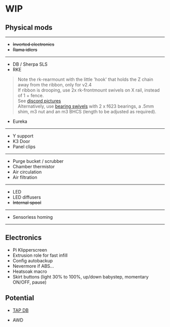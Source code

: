 # WIP

## Physical mods

---

- ~~Inverted electronics~~
- ~~Rama idlers~~

---

- DB / Sherpa SLS
- RKE

>Note the rk-rearmount with the little 'hook' that holds the Z chain away from the ribbon, only for v2.4  
If ribbon is drooping, use 2x rk-frontmount swivels on X rail, instead of 1 + fence.  
See [discord pictures](https://discord.com/channels/712144492563791922/888001568568393820/1070332922583859272)  
Alternatively, use [bearing swivels](https://github.com/MakerBogans/roadkill/tree/main/usermods/Usernametaken/Bearing-Shaft) with 2 x f623 bearings, a .5mm shim, m3 nut and an m3 BHCS (length to be adjusted as required).
- Eureka

---

- Y support
- K3 Door
- Panel clips

---

- Purge bucket / scrubber
- Chamber thermistor
- Air circulation
- Air filtration

---

- LED
- LED diffusers
- ~~Internal spool~~

---

- Sensorless homing

---

## Electronics

- Pi Klipperscreen
- Extrusion role for fast infill
- Config autobackup
- Nevermore if ABS...
- Heatsoak macro
- Skirt buttons (light 30% to 100%, up/down babystep, momentary ON/OFF, pause)

## Potential

- [TAP DB](https://github.com/RustyWar85/DirtyBird-Tap-Cores)

- AWD
